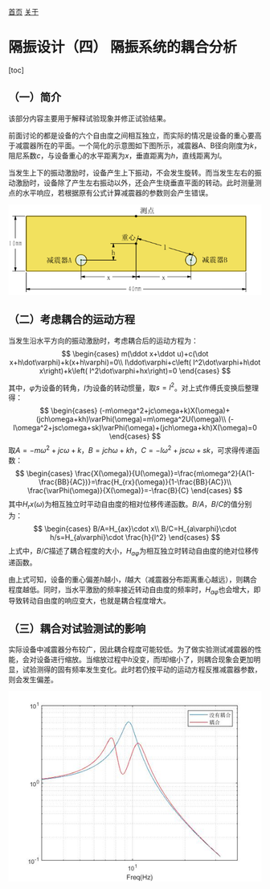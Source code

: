 [首页](https://wwl.today)  [关于](https://wwl.today/about.html) 

# 隔振设计（四）  隔振系统的耦合分析

[toc]

## （一）简介

该部分内容主要用于解释试验现象并修正试验结果。

前面讨论的都是设备的六个自由度之间相互独立，而实际的情况是设备的重心要高于减震器所在的平面。一个简化的示意图如下图所示，减震器A、B径向刚度为$k$，阻尼系数$c$，与设备重心的水平距离为$x$，垂直距离为$h$，直线距离为$l$。

当发生上下的振动激励时，设备产生上下振动，不会发生旋转。而当发生左右的振动激励时，设备除了产生左右振动以外，还会产生绕垂直平面的转动。此时测量测点的水平响应，若根据原有公式计算减震器的参数则会产生错误。

![image-20200109004751941](image-20200109004751941.png)

## （二）考虑耦合的运动方程

当发生沿水平方向的振动激励时，考虑耦合后的运动方程为：
$$
\begin{cases}
m(\ddot x+\ddot u)+c(\dot x+h\dot\varphi)+k(x+h\varphi)=0\\
I\ddot\varphi+c\left( l^2\dot\varphi+h\dot x\right)+k\left( l^2\dot\varphi+hx\right)=0
\end{cases}
$$

其中，$\varphi$为设备的转角，$I$为设备的转动惯量，取$s=l^2$。对上式作傅氏变换后整理得：
$$
\begin{cases}
(-m\omega^2+jc\omega+k)X(\omega)+(jch\omega+kh)\varPhi(\omega)=m\omega^2U(\omega)\\
(-I\omega^2+jsc\omega+sk)\varPhi(\omega)+(jch\omega+kh)X(\omega)=0
\end{cases}
$$
取$A=-m\omega^2+jc\omega+k$，$B=jch\omega+kh$，$C=-I\omega^2+jsc\omega+sk$，可求得传递函数：
$$
\begin{cases}
\frac{X(\omega)}{U(\omega)}=\frac{m\omega^2}{A(1-\frac{BB}{AC})}=\frac{H_{rx}(\omega)}{1-\frac{BB}{AC}}\\
\frac{\varPhi(\omega)}{X(\omega)}=-\frac{B}{C}
\end{cases}
$$
其中$H_rx(\omega)$为相互独立时平动自由度的相对位移传递函数。$B/A$，$B/C$的值分别为：
$$
\begin{cases}
B/A=H_{ax}\cdot x\\
B/C=H_{a\varphi}\cdot h/s=H_{a\varphi}\cdot \frac{h}{l^2}
\end{cases}
$$
上式中，$B/C$描述了耦合程度的大小，$H_{a\varphi}$为相互独立时转动自由度的绝对位移传递函数。

由上式可知，设备的重心偏差$h$越小，$l$越大（减震器分布距离重心越远），则耦合程度越低。同时，当水平激励的频率接近转动自由度的频率时，$H_{a\varphi}$也会增大，即导致转动自由度的响应变大，也就是耦合程度增大。

## （三）耦合对试验测试的影响

实际设备中减震器分布较广，因此耦合程度可能较低。为了做实验测试减震器的性能，会对设备进行缩放。当缩放过程中$h$没变，而$l$却缩小了，则耦合现象会更加明显，试验测得的固有频率发生变化。此时若仍按平动的运动方程反推减震器参数，则会发生偏差。

![](untitled.jpg)

